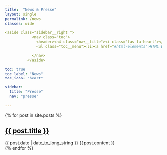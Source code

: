 ```yaml
---
title:  "News & Presse"
layout: single
permalink: /news
classes: wide

<aside class="sidebar__right ">
            <nav class="toc">
              <header><h4 class="nav__title"><i class="fas fa-heart"></i> Unique Title</h4></header>
              <ul class="toc__menu"><li><a href="#html-elements">HTML Elements</a></li><li><a href="#body-text">Body text</a><ul><li><a href="#blockquotes">Blockquotes</a></li></ul></li><li><a href="#list-types">List Types</a><ul><li><a href="#ordered-lists">Ordered Lists</a></li><li><a href="#unordered-lists">Unordered Lists</a></li></ul></li><li><a href="#tables">Tables</a></li><li><a href="#code-snippets">Code Snippets</a></li><li><a href="#buttons">Buttons</a></li><li><a href="#notices">Notices</a></li></ul>

            </nav>
          </aside>

toc: true
toc_label: "News"
toc_icon: "heart"  

sidebar:
  title: "Presse"
  nav: "presse"
  
---
```


{% for post in site.posts %}
  <article>
    <h1><a style="color: black" href="{{ post.url }}" >{{ post.title }} </a></h1>
    <time datetime="{{ post.date | date: "%Y-%m-%d" }}">{{ post.date | date_to_long_string }}</time>
    {{ post.content }}
  </article>
{% endfor %} 
